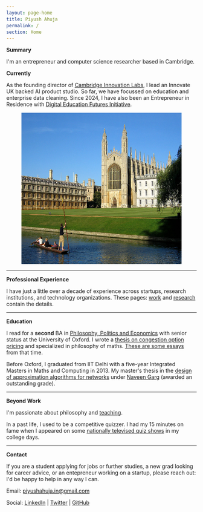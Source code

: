 ```yaml
---
layout: page-home
title: Piyush Ahuja
permalink: /
section: Home
---
```



**Summary**

I'm an entrepreneur and computer science researcher based in Cambridge. 

**Currently**




<!-- <img  src="files/images/mypic.jpeg" title='Piyush Ahuja' width='100px' align='right' />  -->

As the founding director of [Cambridge Innovation Labs](https://cambridgeinnovationlabs.com/), I lead an Innovate UK backed AI product studio.  So far, we have focussed on education and enterprise data cleaning. Since 2024, I have also been an Entrepreneur in Residence with [Digital Education Futures Initiative](https://www.deficambridge.org/).


<!-- I would like to bring philosophy to bear on daily life through products people use and events they attend.  -->



<center>

<figure>
    <img src="files/images/oxford/cam.jpg" alt="Cambridge" width="550" height= "400" /> 

    


 <figcaption></figcaption> 
</figure>
</center>


---


**Professional Experience**

I have just a little over a decade of experience across startups, research institutions, and technology organizations. These pages: [work](/work) and [research](/research) contain the details.

---

**Education** 

I read for a **second** BA in [Philosophy, Politics and Economics](https://www.theguardian.com/education/2017/feb/23/ppe-oxford-university-degree-that-rules-britain?CMP=fb_gu) with senior status at the University of Oxford. I  wrote a [thesis on congestion option pricing](../files/research/ppethesis.pdf)  and specialized in philosophy of maths. [These are some essays](/philosophy) from that time.

Before Oxford, I graduated from IIT Delhi with a five-year Integrated Masters in Maths and Computing in 2013. My master's thesis in the [design of approximation algorithms for networks](../files/research/thesis.pdf) under [Naveen Garg](https://en.wikipedia.org/wiki/Naveen_Garg) (awarded an outstanding grade). 


----

 **Beyond Work** 

I'm passionate about philosophy and [teaching](/teachers).

In a past life, I used to be a competitive quizzer. I had my 15 minutes on fame when I appeared on some [nationally televised quiz shows](https://www.youtube.com/watch?v=-5pdjrdj0uA) in my college days.  

<!-- I was also awarded the Cumulative Outstanding Contribution to Board of Recreation & Creative Activities.

 -->
<!-- 
Within philosophy, I am interested in questions of authenticity and the metaphysics of the self, such as: how does our vital life force work, and what causes it to diminish or flourish? I am interested in integrating academic philosophy and embodied philosophical practices.

 -->


<!-- * [A Writing Course](/courses/writing/intro)
* [Salt To Taste: How I Learnt to Stop Worrying And Love Cooking](/cook)
* [Improv](/improv)
 -->


<!--  With Sarah Maughan, I run a conscious dating workshop in Cambridge.  -->

<!-- I am driven by the philosophy of authenticity and questions in the metaphysics of self, soul, and consciousness that have a deep sense of mystery and magic: we say "be yourself", but how can we possibly fail to be ourselves? How do we get in our own way? How does our vital life force work, and what causes it to diminish or flourish?  -->







<!-- * Meeting Without Masks -->


<!-- 
* Meetings Without Masks: An authentic dating event for singles. Next one: [30th September](https://www.tickettailor.com/events/meetingwithoutmasks/958578) 
 -->
<!-- * Salt To Taste: a series of essays on authenticity -->


<!-- 
 One of the best way to learn is to teach it to someone. Platonia allows one to organize one-on-one meetups with people for learning-and-teaching. Give it a try! Here's the [download link for iOS]((http://itunes.com/apps/platonia)) and here's the [download link for Android](https://play.google.com/store/apps/details?id=com.platonia_client). -->

<!-- - **Teaching:**  I am interested in teaching or mentoring opportunies in philosophy, algorithms, and creative writing.

- **Learning:** I am looking for people interested in practicing Improv, First Aid, or Wilderness survival skills.  

- **Creative Collaborations:** If you'd like to collaborate on something for *fun*, please don't hesitate to reach out. Here are some ideas: a podcast, a comedy sketch, a mobile app, or any long-form writing assignment. 
 -->

---

**Contact**

If you are a student applying for jobs or further studies, a new grad looking for career advice, or an entepreneur working on a startup, please reach out: I'd be happy to help in any way I can.

Email: piyushahuja.in@gmail.com

Social: [LinkedIn](https://www.linkedin.com/in/piyush-ahuja-2006041b/) \| [Twitter](https://x.com/piyushahuja_in) \|  [GitHub](https://github.com/piyushahuja)




[resumeFile]: ../files/piyush_resume.pdf 
[thesis]: ../files/research/thesis.pdf

 
